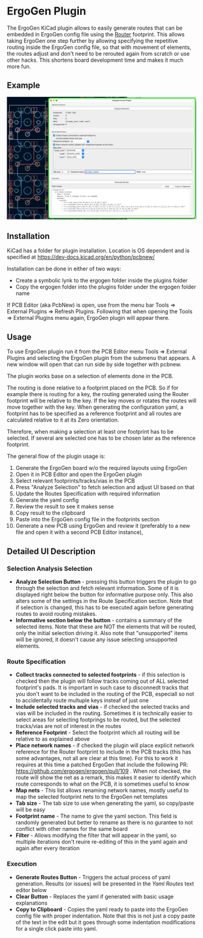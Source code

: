 # ErgoGen Plugin

The ErgoGen KiCad plugin allows to easily generate routes that can be embedded in ErgoGen config file using the [Router](./router.md) footprint.
This allows taking ErgoGen one step further by allowing specifying the repetitive routing inside the ErgoGen config file, so that with movement of elements, the routes adjust and don't need to be rerouted again from scratch or use other hacks. 
This shortens board development time and makes it much more fun.

## Example

![Plugin Usage Example](images/ergogen_kicad_plugin_example.png)

## Installation

KiCad has a folder for plugin installation. Location is OS dependent and is specified at https://dev-docs.kicad.org/en/python/pcbnew/

Installation can be done in either of two ways:
- Create a symbolic lynk to the ergogen folder inside the plugins folder
- Copy the ergogen folder into the plugins folder under the ergogen folder name

If PCB Editor (aka PcbNew) is open, use from the menu bar Tools => External Plugins => Refresh Plugins. Following that when opening the Tools => External Plugins menu again, ErgoGen plugin will appear there.

## Usage

To use ErgoGen plugin run it from the PCB Editor menu Tools => External Plugins and selecting the ErgoGen plugin from the submenu that appears. 
A new window will open that can run side by side together with pcbnew.

The plugin works base on a selection of elements done in the PCB.

The routing is done relative to a footprint placed on the PCB. So if for example there is routing for a key, the routing generated using the Router footprint will be relative to the key. 
If the key moves or rotates the routes will move together with the key.
When generating the configuration yaml, a footprint has to be specified as a reference footprint and all routes are calculated relative to it at its Zero orientation.

Therefore, when making a selection at least one footprint has to be selected. If several are selected one has to be chosen later as the reference footprint.

The general flow of the plugin usage is:

1. Generate the ErgoGen board w/o the required layouts using ErgoGen
1. Open it in PCB Editor and open the ErgoGen plugin
1. Select relevant footprints/tracks/vias in the PCB
1. Press "Analyze Selection" to fetch selection and adjust UI based on that
1. Update the Routes Specification with required information
1. Generate the yaml config
1. Review the result to see it makes sense
1. Copy result to the clipboard
1. Paste into the ErgoGen config file in the footprints section
1. Generate a new PCB using ErgoGen and review it (preferably to a new file and open it with a second PCB Editor instance),

## Detailed UI Description

### Selection Analysis Selection
- **Analyze Selection Button** - pressing this button triggers the plugin to go through the selection and fetch relevant information.
Some of it is displayed right below the button for informative purpose only.
This also alters some of the settings in the Route Specification section.
Note that if selection is changed, this has to be executed again before generating routes to avoid routing mistakes.
- **Informative section below the button** - contains a summary of the selected items. Note that these are NOT the elements that will be routed, only the initial selection driving it. 
Also note that "unsupported" items will be ignored, it doesn't cause any issue selecting unsupported elements.

### Route Specification
- **Collect tracks connected to selected footprints** - if this selection is checked then the plugin will follow tracks coming out of ALL selected footprint's pads.
It is important in such case to disconnedt tracks that you don't want to be included in the routing of the PCB, especiall so not to accidentally route multuple keys insteaf of just one
- **Include selected tracks and vias** - if checked the selected tracks and vias will be included in the routing. Sometimes it is technically easier to select areas for selecting footprings to be routed, but the selected tracks/vias are not of interest in the routes
- **Reference Footprint** - Select the footprint which all routing will be relative to as explained above
- **Place network names** - if checked the plugin will place explicit network reference for the Router footprint to include in the PCB tracks (this has some advantages, not all are clear at this time). For this to work it requires at this time a patched ErgoGen that include the following PR: https://github.com/ergogen/ergogen/pull/109 .
When not checked, the route will show the net as a remark, this makes it easier to identify which route corresponds to what on the PCB, it is sometimes useful to know
- **Map nets** - This list allows renaming network names, mostly useful to map the selected footprint nets to the ErgoGen net templates
- **Tab size** - The tab size to use when generating the yaml, so copy/paste will be easy
- **Footprint name** - The name to give the yaml section. This field is randomly generated but better to rename as there is no gurantee to not conflict with other names for the same board
- **Filter** - Allows modifying the filter that will appear in the yaml, so multiple iterations don't reuire re-editing of this in the yaml again and again after every iteration

### Execution
- **Generate Routes Button** - Triggers the actual process of yaml generation. Results (or issues) will be presented in the *Yaml Routes* text editor below
- **Clear Button** - Replaces the yaml if generated with basic usage explanations
- **Copy to Clipboard** - Copies the yaml ready to paste into the ErgoGen config file with proper indentation. Note that this is not just a copy paste of the text in the edit but it goes through some indentation modifications for a single click paste into yaml.


